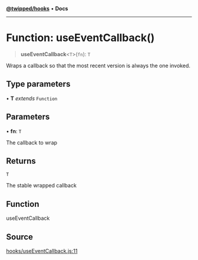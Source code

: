 [**@twipped/hooks**](../../README.md) • **Docs**

***

# Function: useEventCallback()

> **useEventCallback**\<`T`\>(`fn`): `T`

Wraps a callback so that the most recent version is always the one invoked.

## Type parameters

• **T** *extends* `Function`

## Parameters

• **fn**: `T`

The callback to wrap

## Returns

`T`

The stable wrapped callback

## Function

useEventCallback

## Source

[hooks/useEventCallback.js:11](https://github.com/Twipped/hooks/blob/main/hooks/useEventCallback.js#L11)
